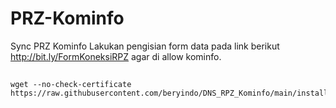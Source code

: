 # PRZ-Kominfo
Sync PRZ Kominfo
Lakukan pengisian form data pada link berikut http://bit.ly/FormKoneksiRPZ agar di allow kominfo.


##
    wget --no-check-certificate https://raw.githubusercontent.com/beryindo/DNS_RPZ_Kominfo/main/install.sh
